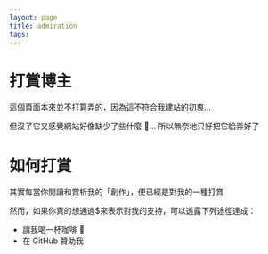 ```yaml
---
layout: page
title: admiration
tags:
---
```

# 打賞博主
這個頁面本來並不打算弄的，因為這不符合我建站的初衷...

但沒了它又感覺網站好像缺少了些什麼 🤔... 所以無奈地只好把它給弄好了 

# 如何打賞
其實每當你閱讀和賞析我的「創作」，便已經是對我的一種打賞

然而，如果你真的想通過$來表示對我的支持，可以透露下列途徑達成：
- 請我喝一杯咖啡 🥹
- 在 GitHub 贊助我